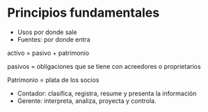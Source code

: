 # Principios fundamentales

- Usos por donde sale
- Fuentes: por donde entra

activo = pasivo + patrimonio

pasivos = obligaciones que se tiene con acreedores o proprietarios

Patrimonio = plata de los socios

- Contador: clasifica, registra, resume y presenta la información
- Gerente: interpreta, analiza, proyecta y controla.
